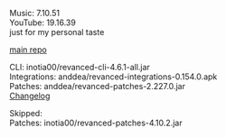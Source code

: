 Music: 7.10.51  
YouTube: 19.16.39  
just for my personal taste  

[main repo](https://github.com/pembotol/Rev)
  
CLI: inotia00/revanced-cli-4.6.1-all.jar  
Integrations: anddea/revanced-integrations-0.154.0.apk  
Patches: anddea/revanced-patches-2.227.0.jar  
[Changelog](https://github.com/anddea/revanced-patches/releases/tag/v2.227.0)  

Skipped:  
Patches: inotia00/revanced-patches-4.10.2.jar    

